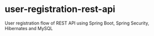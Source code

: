 # user-registration-rest-api

User registration flow of REST API using Spring Boot, Spring Security, Hibernates and MySQL
